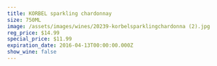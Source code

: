 ```yaml
---
title: KORBEL sparkling chardonnay
size: 750ML
image: /assets/images/wines/20239-korbelsparklingchardonna (2).jpg
reg_price: $14.99
special_price: $11.99
expiration_date: 2016-04-13T00:00:00.000Z
show_wine: false
---
```



